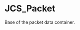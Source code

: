 <div id="content-header">
  <h1>JCS_Packet</h1>
</div>

<p>
  Base of the packet data container.
</p>

